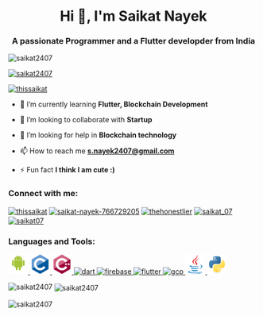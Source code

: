 <h1 align="center">Hi 👋, I'm Saikat Nayek</h1>
<h3 align="center">A passionate Programmer and a Flutter developder from India</h3>

<p align="left"> <img src="https://komarev.com/ghpvc/?username=saikat2407&label=Profile%20views&color=0e75b6&style=flat" alt="saikat2407" /> </p>

<p align="left"> <a href="https://github.com/ryo-ma/github-profile-trophy"><img src="https://github-profile-trophy.vercel.app/?username=saikat2407" alt="saikat2407" /></a> </p>

<p align="left"> <a href="https://twitter.com/thissaikat" target="blank"><img src="https://img.shields.io/twitter/follow/thissaikat?logo=twitter&style=for-the-badge" alt="thissaikat" /></a> </p>

- 🌱 I’m currently learning **Flutter, Blockchain Development**

- 👯 I’m looking to collaborate with **Startup**

- 🤝 I’m looking for help in **Blockchain technology**

- 📫 How to reach me **s.nayek2407@gmail.com**

- ⚡ Fun fact **I think I am cute :)**

<h3 align="left">Connect with me:</h3>
<p align="left">
<a href="https://twitter.com/thissaikat" target="blank"><img align="center" src="https://raw.githubusercontent.com/rahuldkjain/github-profile-readme-generator/master/src/images/icons/Social/twitter.svg" alt="thissaikat" height="30" width="40" /></a>
<a href="https://linkedin.com/in/saikat-nayek-766729205" target="blank"><img align="center" src="https://raw.githubusercontent.com/rahuldkjain/github-profile-readme-generator/master/src/images/icons/Social/linked-in-alt.svg" alt="saikat-nayek-766729205" height="30" width="40" /></a>
<a href="https://instagram.com/thehonestlier" target="blank"><img align="center" src="https://raw.githubusercontent.com/rahuldkjain/github-profile-readme-generator/master/src/images/icons/Social/instagram.svg" alt="thehonestlier" height="30" width="40" /></a>
<a href="https://www.codechef.com/users/saikat_07" target="blank"><img align="center" src="https://cdn.jsdelivr.net/npm/simple-icons@3.1.0/icons/codechef.svg" alt="saikat_07" height="30" width="40" /></a>
<a href="https://www.leetcode.com/saikat07" target="blank"><img align="center" src="https://raw.githubusercontent.com/rahuldkjain/github-profile-readme-generator/master/src/images/icons/Social/leet-code.svg" alt="saikat07" height="30" width="40" /></a>
</p>

<h3 align="left">Languages and Tools:</h3>
<p align="left"> <a href="https://developer.android.com" target="_blank" rel="noreferrer"> <img src="https://raw.githubusercontent.com/devicons/devicon/master/icons/android/android-original-wordmark.svg" alt="android" width="40" height="40"/> </a> <a href="https://www.cprogramming.com/" target="_blank" rel="noreferrer"> <img src="https://raw.githubusercontent.com/devicons/devicon/master/icons/c/c-original.svg" alt="c" width="40" height="40"/> </a> <a href="https://www.w3schools.com/cpp/" target="_blank" rel="noreferrer"> <img src="https://raw.githubusercontent.com/devicons/devicon/master/icons/cplusplus/cplusplus-original.svg" alt="cplusplus" width="40" height="40"/> </a> <a href="https://dart.dev" target="_blank" rel="noreferrer"> <img src="https://www.vectorlogo.zone/logos/dartlang/dartlang-icon.svg" alt="dart" width="40" height="40"/> </a> <a href="https://firebase.google.com/" target="_blank" rel="noreferrer"> <img src="https://www.vectorlogo.zone/logos/firebase/firebase-icon.svg" alt="firebase" width="40" height="40"/> </a> <a href="https://flutter.dev" target="_blank" rel="noreferrer"> <img src="https://www.vectorlogo.zone/logos/flutterio/flutterio-icon.svg" alt="flutter" width="40" height="40"/> </a> <a href="https://cloud.google.com" target="_blank" rel="noreferrer"> <img src="https://www.vectorlogo.zone/logos/google_cloud/google_cloud-icon.svg" alt="gcp" width="40" height="40"/> </a> <a href="https://www.java.com" target="_blank" rel="noreferrer"> <img src="https://raw.githubusercontent.com/devicons/devicon/master/icons/java/java-original.svg" alt="java" width="40" height="40"/> </a> <a href="https://www.python.org" target="_blank" rel="noreferrer"> <img src="https://raw.githubusercontent.com/devicons/devicon/master/icons/python/python-original.svg" alt="python" width="40" height="40"/> </a> </p>

<p><img align="left" src="https://github-readme-stats.vercel.app/api/top-langs?username=saikat2407&show_icons=true&locale=en&layout=compact" alt="saikat2407" /></p>

<p>&nbsp;<img align="center" src="https://github-readme-stats.vercel.app/api?username=saikat2407&show_icons=true&locale=en" alt="saikat2407" /></p>

<p><img align="center" src="https://github-readme-streak-stats.herokuapp.com/?user=saikat2407&" alt="saikat2407" /></p>
